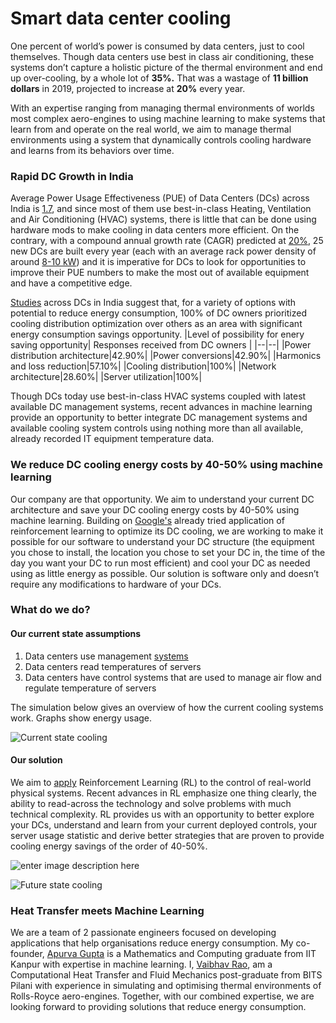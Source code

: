 # Smart data center cooling

One percent of world’s power is consumed by data centers, just to cool themselves. Though data centers use best in class air conditioning, these systems don’t capture a holistic picture of the thermal environment and end up over-cooling, by a whole lot of **35%.** That was a wastage of **11 billion dollars** in 2019, projected to increase at **20%** every year.

With an expertise ranging from managing thermal environments of worlds most complex aero-engines to using machine learning to make systems that learn from and operate on the real world, we aim to manage thermal environments using a system that dynamically controls cooling hardware and learns from its behaviors over time.

### Rapid DC Growth in India

Average Power Usage Effectiveness (PUE) of Data Centers (DCs) across India is [1.7](https://www.osti.gov/servlets/purl/1249186), and since most of them use best-in-class Heating, Ventilation and Air Conditioning (HVAC) systems, there is little that can be done using hardware mods to make cooling in data centers more efficient. On the contrary, with a compound annual growth rate (CAGR) predicted at [20%](https://www.datacenterdynamics.com/en/analysis/indias-data-centers-are-set-growth/), 25 new DCs are built every year (each with an average rack power density of around [8-10 kW](http://bwcio.businessworld.in/article/India-Data-Center-Market-2019-2024/06-02-2019-166872/)) and it is imperative for DCs to look for opportunities to improve their PUE numbers to make the most out of available equipment and have a competitive edge.

[Studies]([https://www.osti.gov/servlets/purl/1249186](https://www.osti.gov/servlets/purl/1249186)) across DCs in India suggest that, for a variety of options with potential to reduce energy consumption, 100% of DC owners prioritized cooling distribution optimization over others as an area with significant energy consumption savings opportunity.
|Level of possibility for enery saving opportunity| Responses received from DC owners |
|--|--|
|Power distribution architecture|42.90%|
|Power conversions|42.90%|
|Harmonics and loss reduction|57.10%|
|Cooling distribution|100%|
|Network architecture|28.60%|
|Server utilization|100%|

Though DCs today use best-in-class HVAC systems coupled with latest available DC management systems, recent advances in machine learning provide an opportunity to better integrate DC management systems and available cooling system controls using nothing more than all available, already recorded IT equipment temperature data.

### We reduce DC cooling energy costs by 40-50% using machine learning

Our company are that opportunity. We aim to understand your current DC architecture and save your DC cooling energy costs by 40-50% using machine learning. Building on [Google's](https://storage.googleapis.com/pub-tools-public-publication-data/pdf/bb67802995f7af4c6ba948ede1acfc8756be7134.pdf) already tried application of reinforcement learning to optimize its DC cooling, we are working to make it possible for our software to understand your DC structure (the equipment you chose to install, the location you chose to set your DC in, the time of the day you want your DC to run most efficient) and cool your DC as needed using as little energy as possible. Our solution is software only and doesn’t require any modifications to hardware of your DCs.

### What do we do?

#### Our current state assumptions
1. Data centers use management [systems]([https://www.sunbirddcim.com/what-is-data-center-management](https://www.sunbirddcim.com/what-is-data-center-management))
2. Data centers read temperatures of servers
3. Data centers have control systems that are used to manage air flow and regulate temperature of servers

The simulation below gives an overview of how the current cooling systems work. Graphs show energy usage.

![Current state cooling](https://media2.giphy.com/media/Stx6jCkmdaxMs/giphy.gif?cid=790b761171a0e0e63bdcde7e95cf2cfd4a1e70200ed3606b&rid=giphy.gif)

#### Our solution
We aim to [apply]([https://arxiv.org/pdf/1908.06973.pdf](https://arxiv.org/pdf/1908.06973.pdf)) Reinforcement Learning (RL) to the control of real-world physical systems. Recent advances in RL emphasize one thing clearly, the ability to read-across the technology and solve problems with much technical complexity. RL provides us with an opportunity to better explore your DCs, understand and learn from your current deployed controls, your server usage statistic and derive better strategies that are proven to provide cooling energy savings of the order of 40-50%.

![enter image description here](http://www.vigilent.com/wp-content/uploads/2013/10/40-achievable-660x443.png)

![Future state cooling](https://media2.giphy.com/media/ijqQ1X9gXwcmc/giphy.gif?cid=790b761171a0e0e63bdcde7e95cf2cfd4a1e70200ed3606b&rid=giphy.gif)

### Heat Transfer meets Machine Learning

We are a team of 2 passionate engineers focused on developing applications that help organisations reduce energy consumption. My co-founder, [Apurva Gupta](https://www.linkedin.com/in/apurva-gupta-74229a30/) is a Mathematics and Computing graduate from IIT Kanpur with expertise in machine learning. I, [Vaibhav Rao](https://www.linkedin.com/in/vaibhavraov/), am a Computational Heat Transfer and Fluid Mechanics post-graduate from BITS Pilani with experience in simulating and optimising thermal environments of Rolls-Royce aero-engines. Together, with our combined expertise, we are looking forward to providing solutions that reduce energy consumption.
